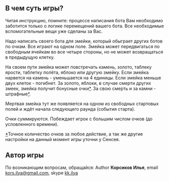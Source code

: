 ## В чем суть игры?

Читая инструкцию, помните: процессе написания бота Вам необходимо заботится только о логике перемещений вашего бота.
Все необходимые вспомогательные вещи уже сделаны за Вас.

Надо написать своего бота для змейки, который обыграет других ботов
по очкам. Все играют на одном поле. Змейка может передвигаться по
свободным ячейкам во все четыре стороны, но не может возвращаться в предыдущую клетку.

На своем пути змейка может повстречать камень, золото, таблеку ярости, таблетку полёта,
яблоко или другую змейку. Если змейка нарвется на камень - уменьшается 
на 4 единицы. Если змейка меньше двух клеток - погибнет. За золото, 
яблоки, в случае смерти других змеек, змейка получит бонусные очки[*](#ask). 
За свою смерть и за камни - штрафные[*](#ask). 

Мертвая змейка тут же появляется на одном из свободных стартовых полей и ждёт начала
следующего раунда (события старта).

Очки суммируются. Побеждает игрок с большим числом очков (до условленного
времени).

[*](#ask)Точное количество очков за любое действие, а так же другие
настройки на данный момент игры уточни у Сенсея.

## Автор игры

По возникающим вопросам, обращайся:
Author **Корсиков Илья**,
email [kors.ilya@gmail.com](mailto:kors.ilya@gmail.com),
skype [kk.ilya](skype:kk.ilya)